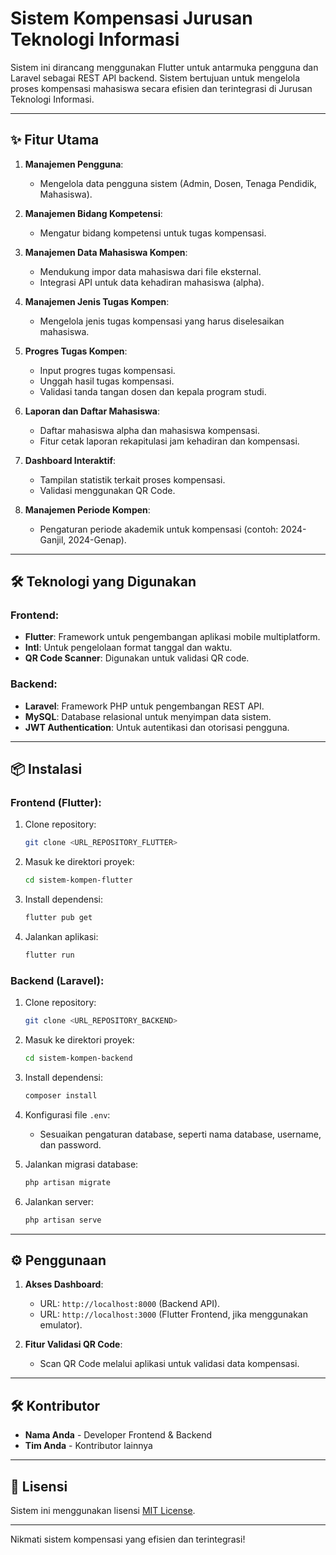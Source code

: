 # Sistem Kompensasi Jurusan Teknologi Informasi

Sistem ini dirancang menggunakan Flutter untuk antarmuka pengguna dan Laravel sebagai REST API backend. Sistem bertujuan untuk mengelola proses kompensasi mahasiswa secara efisien dan terintegrasi di Jurusan Teknologi Informasi.

---

## ✨ Fitur Utama

1. **Manajemen Pengguna**: 
   - Mengelola data pengguna sistem (Admin, Dosen, Tenaga Pendidik, Mahasiswa).

2. **Manajemen Bidang Kompetensi**:
   - Mengatur bidang kompetensi untuk tugas kompensasi.

3. **Manajemen Data Mahasiswa Kompen**:
   - Mendukung impor data mahasiswa dari file eksternal.
   - Integrasi API untuk data kehadiran mahasiswa (alpha).

4. **Manajemen Jenis Tugas Kompen**:
   - Mengelola jenis tugas kompensasi yang harus diselesaikan mahasiswa.

5. **Progres Tugas Kompen**:
   - Input progres tugas kompensasi.
   - Unggah hasil tugas kompensasi.
   - Validasi tanda tangan dosen dan kepala program studi.

6. **Laporan dan Daftar Mahasiswa**:
   - Daftar mahasiswa alpha dan mahasiswa kompensasi.
   - Fitur cetak laporan rekapitulasi jam kehadiran dan kompensasi.

7. **Dashboard Interaktif**:
   - Tampilan statistik terkait proses kompensasi.
   - Validasi menggunakan QR Code.

8. **Manajemen Periode Kompen**:
   - Pengaturan periode akademik untuk kompensasi (contoh: 2024-Ganjil, 2024-Genap).

---

## 🛠️ Teknologi yang Digunakan

### **Frontend**:
- **Flutter**: Framework untuk pengembangan aplikasi mobile multiplatform.
- **Intl**: Untuk pengelolaan format tanggal dan waktu.
- **QR Code Scanner**: Digunakan untuk validasi QR code.

### **Backend**:
- **Laravel**: Framework PHP untuk pengembangan REST API.
- **MySQL**: Database relasional untuk menyimpan data sistem.
- **JWT Authentication**: Untuk autentikasi dan otorisasi pengguna.

---

## 📦 Instalasi

### **Frontend (Flutter):**

1. Clone repository:
   ```bash
   git clone <URL_REPOSITORY_FLUTTER>
   ```

2. Masuk ke direktori proyek:
   ```bash
   cd sistem-kompen-flutter
   ```

3. Install dependensi:
   ```bash
   flutter pub get
   ```

4. Jalankan aplikasi:
   ```bash
   flutter run
   ```

### **Backend (Laravel):**

1. Clone repository:
   ```bash
   git clone <URL_REPOSITORY_BACKEND>
   ```

2. Masuk ke direktori proyek:
   ```bash
   cd sistem-kompen-backend
   ```

3. Install dependensi:
   ```bash
   composer install
   ```

4. Konfigurasi file `.env`:
   - Sesuaikan pengaturan database, seperti nama database, username, dan password.

5. Jalankan migrasi database:
   ```bash
   php artisan migrate
   ```

6. Jalankan server:
   ```bash
   php artisan serve
   ```

---

## ⚙️ Penggunaan

1. **Akses Dashboard**:
   - URL: `http://localhost:8000` (Backend API).
   - URL: `http://localhost:3000` (Flutter Frontend, jika menggunakan emulator).

2. **Fitur Validasi QR Code**:
   - Scan QR Code melalui aplikasi untuk validasi data kompensasi.

---

## 🛠️ Kontributor

- **Nama Anda** - Developer Frontend & Backend
- **Tim Anda** - Kontributor lainnya

---

## 📜 Lisensi

Sistem ini menggunakan lisensi [MIT License](LICENSE).

---

Nikmati sistem kompensasi yang efisien dan terintegrasi!


